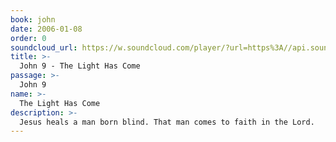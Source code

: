 ```yaml
---
book: john
date: 2006-01-08
order: 0
soundcloud_url: https://w.soundcloud.com/player/?url=https%3A//api.soundcloud.com/tracks/
title: >-
  John 9 - The Light Has Come
passage: >-
  John 9
name: >-
  The Light Has Come
description: >-
  Jesus heals a man born blind. That man comes to faith in the Lord.
---
```


